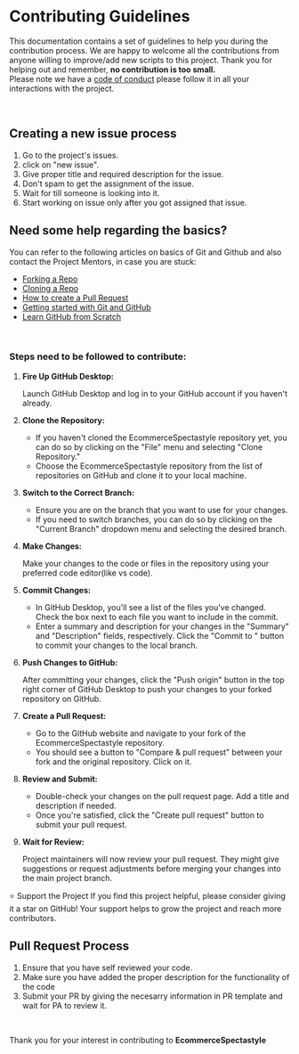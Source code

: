 # **Contributing Guidelines**
This documentation contains a set of guidelines to help you during the contribution process.
We are happy to welcome all the contributions from anyone willing to improve/add new scripts to this project.
Thank you for helping out and remember, **no contribution is too small.**
<br>
Please note we have a [code of conduct](CODE_OF_CONDUCT.md)  please follow it in all your interactions with the project.



<br>

## **Creating a new issue process**

1. Go to the project's issues.
2. click on "new issue". 
3. Give proper title and required description for the issue.
4. Don't spam to get the assignment of the issue.
5. Wait for till someone is looking into it.
6. Start working on issue only after you got assigned that issue.


## **Need some help regarding the basics?**

You can refer to the following articles on basics of Git and Github and also contact the Project Mentors,
in case you are stuck:

- [Forking a Repo](https://help.github.com/en/github/getting-started-with-github/fork-a-repo)
- [Cloning a Repo](https://help.github.com/en/desktop/contributing-to-projects/creating-an-issue-or-pull-request)
- [How to create a Pull Request](https://opensource.com/article/19/7/create-pull-request-github)
- [Getting started with Git and GitHub](https://towardsdatascience.com/getting-started-with-git-and-github-6fcd0f2d4ac6)
- [Learn GitHub from Scratch](https://docs.github.com/en/get-started/start-your-journey/git-and-github-learning-resources)

<br>

### Steps need to be followed to contribute:

1. **Fire Up GitHub Desktop:**
   
   Launch GitHub Desktop and log in to your GitHub account if you haven't already.

2. **Clone the Repository:**
   
   - If you haven't cloned the EcommerceSpectastyle repository yet, you can do so by clicking on the "File" menu and selecting "Clone Repository."
   - Choose the EcommerceSpectastyle repository from the list of repositories on GitHub and clone it to your local machine.

3. **Switch to the Correct Branch:**
   
   - Ensure you are on the branch that you want to use for your changes.
   - If you need to switch branches, you can do so by clicking on the "Current Branch" dropdown menu and selecting the desired branch.

4. **Make Changes:**
   
   Make your changes to the code or files in the repository using your preferred code editor(like vs code).

5. **Commit Changes:**
    
   - In GitHub Desktop, you'll see a list of the files you've changed. Check the box next to each file you want to include in the commit.
   - Enter a summary and description for your changes in the "Summary" and "Description" fields, respectively. Click the "Commit to <branch-name>" button to commit your changes to the local branch.

6. **Push Changes to GitHub:**
    
     After committing your changes, click the "Push origin" button in the top right corner of GitHub Desktop to push your changes to your forked repository on GitHub.

7. **Create a Pull Request:**
    
     -  Go to the GitHub website and navigate to your fork of the EcommerceSpectastyle repository.
     -  You should see a button to "Compare & pull request" between your fork and the original repository. Click on it.

8. **Review and Submit:**
    
   - Double-check your changes on the pull request page. Add a title and description if needed.
   - Once you're satisfied, click the "Create pull request" button to submit your pull request.

9. **Wait for Review:**
    
    Project maintainers will now review your pull request. They might give suggestions or request adjustments before merging your changes into the main project branch.

⭐️ Support the Project
If you find this project helpful, please consider giving it a star on GitHub! Your support helps to grow the project and reach more contributors.

## **Pull Request Process**

1. Ensure that you have self reviewed your code.
2. Make sure you have added the proper description for the functionality of the code
3. Submit your PR by giving the necesarry information in PR template and wait for PA to review it.

<br>

Thank you for your interest in contributing to **EcommerceSpectastyle**
